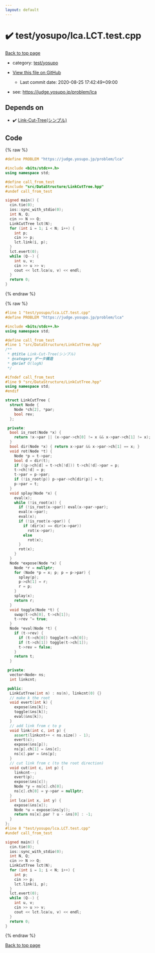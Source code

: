 ```yaml
---
layout: default
---
```


<!-- mathjax config similar to math.stackexchange -->
<script type="text/javascript" async
  src="https://cdnjs.cloudflare.com/ajax/libs/mathjax/2.7.5/MathJax.js?config=TeX-MML-AM_CHTML">
</script>
<script type="text/x-mathjax-config">
  MathJax.Hub.Config({
    TeX: { equationNumbers: { autoNumber: "AMS" }},
    tex2jax: {
      inlineMath: [ ['$','$'] ],
      processEscapes: true
    },
    "HTML-CSS": { matchFontHeight: false },
    displayAlign: "left",
    displayIndent: "2em"
  });
</script>

<script type="text/javascript" src="https://cdnjs.cloudflare.com/ajax/libs/jquery/3.4.1/jquery.min.js"></script>
<script src="https://cdn.jsdelivr.net/npm/jquery-balloon-js@1.1.2/jquery.balloon.min.js" integrity="sha256-ZEYs9VrgAeNuPvs15E39OsyOJaIkXEEt10fzxJ20+2I=" crossorigin="anonymous"></script>
<script type="text/javascript" src="../../../assets/js/copy-button.js"></script>
<link rel="stylesheet" href="../../../assets/css/copy-button.css" />


# :heavy_check_mark: test/yosupo/lca.LCT.test.cpp

<a href="../../../index.html">Back to top page</a>

* category: <a href="../../../index.html#0b58406058f6619a0f31a172defc0230">test/yosupo</a>
* <a href="{{ site.github.repository_url }}/blob/master/test/yosupo/lca.LCT.test.cpp">View this file on GitHub</a>
    - Last commit date: 2020-08-25 17:42:49+09:00


* see: <a href="https://judge.yosupo.jp/problem/lca">https://judge.yosupo.jp/problem/lca</a>


## Depends on

* :heavy_check_mark: <a href="../../../library/src/DataStructure/LinkCutTree.hpp.html">Link-Cut-Tree(シンプル)</a>


## Code

<a id="unbundled"></a>
{% raw %}
```cpp
#define PROBLEM "https://judge.yosupo.jp/problem/lca"

#include <bits/stdc++.h>
using namespace std;

#define call_from_test
#include "src/DataStructure/LinkCutTree.hpp"
#undef call_from_test

signed main() {
  cin.tie(0);
  ios::sync_with_stdio(0);
  int N, Q;
  cin >> N >> Q;
  LinkCutTree lct(N);
  for (int i = 1; i < N; i++) {
    int p;
    cin >> p;
    lct.link(i, p);
  }
  lct.evert(0);
  while (Q--) {
    int u, v;
    cin >> u >> v;
    cout << lct.lca(u, v) << endl;
  }
  return 0;
}

```
{% endraw %}

<a id="bundled"></a>
{% raw %}
```cpp
#line 1 "test/yosupo/lca.LCT.test.cpp"
#define PROBLEM "https://judge.yosupo.jp/problem/lca"

#include <bits/stdc++.h>
using namespace std;

#define call_from_test
#line 1 "src/DataStructure/LinkCutTree.hpp"
/**
 * @title Link-Cut-Tree(シンプル)
 * @category データ構造
 * @brief O(logN)
 */

#ifndef call_from_test
#line 9 "src/DataStructure/LinkCutTree.hpp"
using namespace std;
#endif

struct LinkCutTree {
  struct Node {
    Node *ch[2], *par;
    bool rev;
  };

 private:
  bool is_root(Node *x) {
    return !x->par || (x->par->ch[0] != x && x->par->ch[1] != x);
  }
  bool dir(Node *x) { return x->par && x->par->ch[1] == x; }
  void rot(Node *t) {
    Node *p = t->par;
    bool d = dir(t);
    if ((p->ch[d] = t->ch[!d])) t->ch[!d]->par = p;
    t->ch[!d] = p;
    t->par = p->par;
    if (!is_root(p)) p->par->ch[dir(p)] = t;
    p->par = t;
  }
  void splay(Node *x) {
    eval(x);
    while (!is_root(x)) {
      if (!is_root(x->par)) eval(x->par->par);
      eval(x->par);
      eval(x);
      if (!is_root(x->par)) {
        if (dir(x) == dir(x->par))
          rot(x->par);
        else
          rot(x);
      }
      rot(x);
    }
  }
  Node *expose(Node *x) {
    Node *r = nullptr;
    for (Node *p = x; p; p = p->par) {
      splay(p);
      p->ch[1] = r;
      r = p;
    }
    splay(x);
    return r;
  }
  void toggle(Node *t) {
    swap(t->ch[0], t->ch[1]);
    t->rev ^= true;
  }
  Node *eval(Node *t) {
    if (t->rev) {
      if (t->ch[0]) toggle(t->ch[0]);
      if (t->ch[1]) toggle(t->ch[1]);
      t->rev = false;
    }
    return t;
  }

 private:
  vector<Node> ns;
  int linkcnt;

 public:
  LinkCutTree(int n) : ns(n), linkcnt(0) {}
  // make k the root
  void evert(int k) {
    expose(&ns[k]);
    toggle(&ns[k]);
    eval(&ns[k]);
  }
  // add link from c to p
  void link(int c, int p) {
    assert(linkcnt++ < ns.size() - 1);
    evert(c);
    expose(&ns[p]);
    ns[p].ch[1] = &ns[c];
    ns[c].par = &ns[p];
  }
  // cut link from c (to the root direction)
  void cut(int c, int p) {
    linkcnt--;
    evert(p);
    expose(&ns[c]);
    Node *y = ns[c].ch[0];
    ns[c].ch[0] = y->par = nullptr;
  }
  int lca(int x, int y) {
    expose(&ns[x]);
    Node *u = expose(&ns[y]);
    return ns[x].par ? u - &ns[0] : -1;
  }
};
#line 8 "test/yosupo/lca.LCT.test.cpp"
#undef call_from_test

signed main() {
  cin.tie(0);
  ios::sync_with_stdio(0);
  int N, Q;
  cin >> N >> Q;
  LinkCutTree lct(N);
  for (int i = 1; i < N; i++) {
    int p;
    cin >> p;
    lct.link(i, p);
  }
  lct.evert(0);
  while (Q--) {
    int u, v;
    cin >> u >> v;
    cout << lct.lca(u, v) << endl;
  }
  return 0;
}

```
{% endraw %}

<a href="../../../index.html">Back to top page</a>

